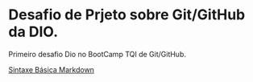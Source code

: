 #  Desafio de Prjeto sobre Git/GitHub da DIO.

Primeiro desafio Dio no BootCamp  TQI de Git/GitHub.

[Sintaxe Básica Markdown](https://www.markdownguide.org/basic-syntax/)
